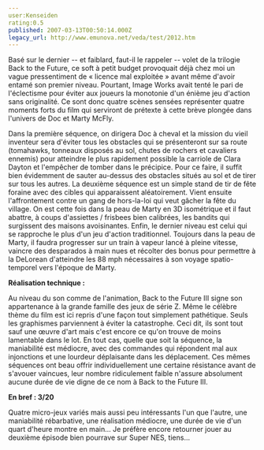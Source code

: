 ```yaml
---
user:Kenseiden
rating:0.5
published: 2007-03-13T00:50:14.000Z
legacy_url: http://www.emunova.net/veda/test/2012.htm
---
```

Basé sur le dernier -- et faiblard, faut-il le rappeler -- volet de la trilogie Back to the Future, ce soft à petit budget provoquait déjà chez moi un vague pressentiment de « licence mal exploitée » avant même d'avoir entamé son premier niveau. Pourtant, Image Works avait tenté le pari de l'éclectisme pour éviter aux joueurs la monotonie d'un énième jeu d'action sans originalité. Ce sont donc quatre scènes sensées représenter quatre moments forts du film qui serviront de prétexte à cette brève plongée dans l'univers de Doc et Marty McFly.  

  

Dans la première séquence, on dirigera Doc à cheval et la mission du vieil inventeur sera d'éviter tous les obstacles qui se présenteront sur sa route (tomahawks, tonneaux disposés au sol, chutes de rochers et cavaliers ennemis) pour atteindre le plus rapidement possible la carriole de Clara Dayton et l'empêcher de tomber dans le précipice. Pour ce faire, il suffit bien évidemment de sauter au-dessus des obstacles situés au sol et de tirer sur tous les autres. La deuxième séquence est un simple stand de tir de fête foraine avec des cibles qui apparaissent aléatoirement. Vient ensuite l'affrontement contre un gang de hors-la-loi qui veut gâcher la fête du village. On est cette fois dans la peau de Marty en 3D isométrique et il faut abattre, à coups d'assiettes / frisbees bien calibrées, les bandits qui surgissent des maisons avoisinantes. Enfin, le dernier niveau est celui qui se rapproche le plus d'un jeu d'action traditionnel. Toujours dans la peau de Marty, il faudra progresser sur un train à vapeur lancé à pleine vitesse, vaincre des desparados à main nues et récolter des bonus pour permettre à la DeLorean d'atteindre les 88 mph nécessaires à son voyage spatio-temporel vers l'époque de Marty.  

  

**Réalisation technique :**  

Au niveau du son comme de l'animation, Back to the Future III signe son appartenance à la grande famille des jeux de série Z. Même le célèbre thème du film est ici repris d'une façon tout simplement pathétique. Seuls les graphismes parviennent à éviter la catastrophe. Ceci dit, ils sont tout sauf une œuvre d'art mais c'est encore ce qu'on trouve de moins lamentable dans le lot. En tout cas, quelle que soit la séquence, la maniabilité est médiocre, avec des commandes qui répondent mal aux injonctions et une lourdeur déplaisante dans les déplacement. Ces mêmes séquences ont beau offrir individuellement une certaine résistance avant de s'avouer vaincues, leur nombre ridiculement faible n'assure absolument aucune durée de vie digne de ce nom à Back to the Future III.  

  

**En bref : 3/20**  

Quatre micro-jeux variés mais aussi peu intéressants l'un que l'autre, une maniabilité rébarbative, une réalisation médiocre, une durée de vie d'un quart d'heure montre en main... Je préfère encore retourner jouer au deuxième épisode bien pourrave sur Super NES, tiens...